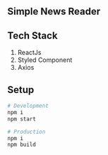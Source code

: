 ## Simple News Reader

## Tech Stack

1. ReactJs
1. Styled Component
1. Axios

## Setup

```sh
# Development
npm i
npm start

# Production
npm i
npm build
```
